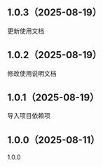 ## 1.0.3（2025-08-19）
更新使用文档
## 1.0.2（2025-08-19）
修改使用说明文档
## 1.0.1（2025-08-19）
导入项目依赖项
## 1.0.0（2025-08-11）
1.0.0
